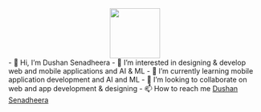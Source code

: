 <div id="header" align="center">
  <img src="https://media.giphy.com/media/M9gbBd9nbDrOTu1Mqx/giphy.gif" width="100"/>
  </hr>
</div>
- 👋 Hi, I’m Dushan Senadheera
- 👀 I’m interested in designing & develop web and mobile applications and AI & ML
- 🌱 I’m currently learning mobile application development and AI and ML
- 💞️ I’m looking to collaborate on web and app development & designing
- 📫 How to reach me <a href="www.linkedin.com/in/DushanSenadheera">Dushan Senadheera</a>

<!---
DushanSenadheera/DushanSenadheera is a ✨ special ✨ repository because its `README.md` (this file) appears on your GitHub profile.
You can click the Preview link to take a look at your changes.
--->

